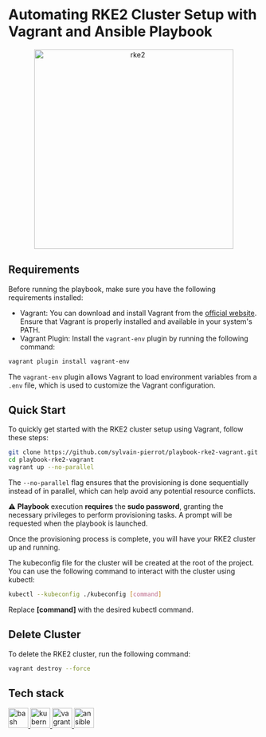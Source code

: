 # Automating RKE2 Cluster Setup with Vagrant and Ansible Playbook

<p align="center">
    <img width=400 src="https://ranchergovernment.com/hubfs/horizontal-rke-2.png" alt="rke2" />
</p>

## Requirements

Before running the playbook, make sure you have the following requirements installed:

- Vagrant: You can download and install Vagrant from the [official website](https://www.vagrantup.com/). Ensure that Vagrant is properly installed and available in your system's PATH.
- Vagrant Plugin: Install the `vagrant-env` plugin by running the following command:

```sh
vagrant plugin install vagrant-env
```

The `vagrant-env` plugin allows Vagrant to load environment variables from a `.env` file, which is used to customize the Vagrant configuration.

## Quick Start

To quickly get started with the RKE2 cluster setup using Vagrant, follow these steps:

```sh
git clone https://github.com/sylvain-pierrot/playbook-rke2-vagrant.git
cd playbook-rke2-vagrant
vagrant up --no-parallel
```

The `--no-parallel` flag ensures that the provisioning is done sequentially instead of in parallel, which can help avoid any potential resource conflicts.

:warning: **Playbook** execution **requires** the **sudo password**, granting the necessary privileges to perform provisioning tasks. A prompt will be requested when the playbook is launched.

Once the provisioning process is complete, you will have your RKE2 cluster up and running.

The kubeconfig file for the cluster will be created at the root of the project. You can use the following command to interact with the cluster using kubectl:

```sh
kubectl --kubeconfig ./kubeconfig [command]
```

Replace **[command]** with the desired kubectl command.

## Delete Cluster

To delete the RKE2 cluster, run the following command:

```sh
vagrant destroy --force
```

## Tech stack

<p align="left">
    <a href="https://www.gnu.org/software/bash/" target="_blank" rel="noreferrer">
        <img src="https://www.vectorlogo.zone/logos/gnu_bash/gnu_bash-icon.svg" alt="bash" width="40" height="40"/>
    </a>
    <a href="https://kubernetes.io" target="_blank" rel="noreferrer">
        <img src="https://www.vectorlogo.zone/logos/kubernetes/kubernetes-icon.svg" alt="kubernetes" width="40" height="40"/>
    </a>
    <a href="https://www.vagrantup.com/" target="_blank" rel="noreferrer">
        <img src="https://www.vectorlogo.zone/logos/vagrantup/vagrantup-icon.svg" alt="vagrant" width="40" height="40"/>
    </a>
    <a href="https://www.ansible.com/" target="_blank" rel="noreferrer">
        <img src="https://www.vectorlogo.zone/logos/ansible/ansible-icon.svg" alt="ansible" width="40" height="40"/>
    </a>
</p>
